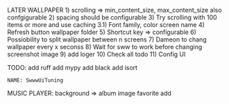 LATER
  WALLPAPER
    1) scrolling => min_content_size, max_content_size also confgigurable
    2) spacing should be configurable
    3) Try scrolling with 100 items or more and use caching
    3.1) Font family, color screen name
    4) Refresh button wallpaper folder
    5) Shortcut key => configurable
    6) Possiobility to split wallpaper between n screens
    7) Dameon to chang wallpaper every x seconss
    8) Wait for sww to work before changing screenshot image
    9) add loger
    10) Check all todo
    11) Config UI

TODO:
  add ruff
  add mypy
  add black
  add isort

    NAME: SwwwUiTuning

MUSIC PLAYER:
  background => album image
  favorite add
